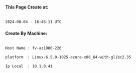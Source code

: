 
   
#### This Page Create at:

```bash

2024-08-04 - 16:46:11 UTC

```

#### Create By Machine:

```bash

Host Name : fv-az1980-226

platform  : Linux-6.5.0-1025-azure-x86_64-with-glibc2.35

Ip Local  : 10.1.0.41

```

